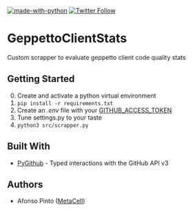 [![made-with-python](https://img.shields.io/badge/Made%20with-Python-1f425f.svg)](https://www.python.org/)
[![Twitter Follow](https://img.shields.io/twitter/follow/metacell.svg?label=follow&style=social)](https://twitter.com/metacell)

# GeppettoClientStats

Custom scrapper to evaluate geppetto client code quality stats


## Getting Started
0. Create and activate a python virtual environment
1. `pip install -r requirements.txt`
2. Create an _.env_ file with your [GITHUB_ACCESS_TOKEN](https://github.com/settings/tokens)
3. Tune settings.py to your taste
4. `python3 src/scrapper.py`

## Built With
- [PyGithub](https://github.com/PyGithub/PyGithub) - Typed interactions with the GitHub API v3

## Authors
* Afonso Pinto ([MetaCell](http://metacell.us))